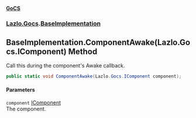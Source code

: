 #### [GoCS](./index.md 'index')
### [Lazlo.Gocs](./Lazlo-Gocs.md 'Lazlo.Gocs').[BaseImplementation](./Lazlo-Gocs-BaseImplementation.md 'Lazlo.Gocs.BaseImplementation')
## BaseImplementation.ComponentAwake(Lazlo.Gocs.IComponent) Method
Call this during the component's Awake callback.  
```C#
public static void ComponentAwake(Lazlo.Gocs.IComponent component);
```
#### Parameters
<a name='Lazlo-Gocs-BaseImplementation-ComponentAwake(Lazlo-Gocs-IComponent)-component'></a>
`component` [IComponent](./Lazlo-Gocs-IComponent.md 'Lazlo.Gocs.IComponent')  
The component.  
  
